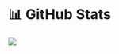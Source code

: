 
# 📊 GitHub Stats
![](https://github-readme-stats.vercel.app/api/top-langs/?username=aCodingCube&theme=dark&hide_border=false&include_all_commits=false&count_private=false&layout=compact)
